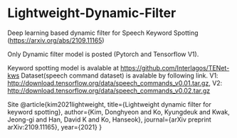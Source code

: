 # Lightweight-Dynamic-Filter

Deep learning based dynamic filter for Speech Keyword Spotting
(https://arxiv.org/abs/2109.11165)

Only Dynamic filter model is posted (Pytorch and Tensorflow V1). 

Keyword spotting model is avalable at https://github.com/Interlagos/TENet-kws
Dataset(speech command dataset) is avalable by following link. 
V1: http://download.tensorflow.org/data/speech_commands_v0.01.tar.gz, 
V2: http://download.tensorflow.org/data/speech_commands_v0.02.tar.gz

Site
@article{kim2021lightweight,
  title={Lightweight dynamic filter for keyword spotting},
  author={Kim, Donghyeon and Ko, Kyungdeuk and Kwak, Jeong-gi and Han, David K and Ko, Hanseok},
  journal={arXiv preprint arXiv:2109.11165},
  year={2021}
}
